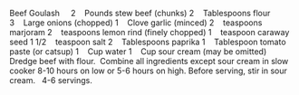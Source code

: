 Beef Goulash
 
 
2    Pounds stew beef (chunks)
2    Tablespoons flour
3    Large onions (chopped)
1    Clove garlic (minced)
2    teaspoons marjoram
2    teaspoons lemon rind (finely chopped)
1    teaspoon caraway seed
1 1/2    teaspoon salt
2    Tablespoons paprika
1    Tablespoon tomato paste (or catsup)
1    Cup water
1    Cup sour cream (may be omitted)
 
 
Dredge beef with flour.  Combine all ingredients except sour cream in slow cooker 8-10 hours on low or 5-6 hours on high.
Before serving, stir in sour cream. 
 
4-6 servings.
